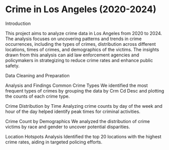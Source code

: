 # Crime in Los Angeles (2020-2024)


Introduction

This project aims to analyze crime data in Los Angeles from 2020 to 2024. The analysis focuses on uncovering patterns and trends in crime occurrences, including the types of crimes, distribution across different locations, times of crimes, and demographics of the victims. The insights drawn from this analysis can aid law enforcement agencies and policymakers in strategizing to reduce crime rates and enhance public safety.

Data Cleaning and Preparation

 Analysis and Findings
Common Crime Types
We identified the most frequent types of crimes by grouping the data by Crm Cd Desc and plotting the counts of each crime type.

Crime Distribution by Time
Analyzing crime counts by day of the week and hour of the day helped identify peak times for criminal activities.

Crime Count by Demographics
We analyzed the distribution of crime victims by race and gender to uncover potential disparities.

Location Hotspots Analysis
Identified the top 20 locations with the highest crime rates, aiding in targeted policing efforts.




